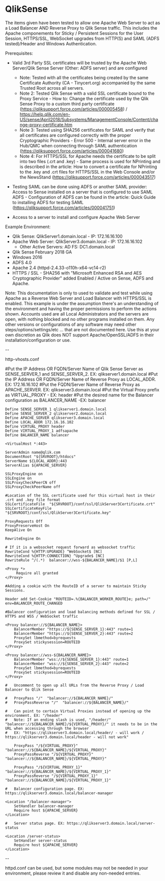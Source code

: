 # QlikSense

The items given have been tested to allow one Apache Web Server to act as a Load Balancer AND Reverse Proxy to Qlik Sense traffic. This includes the Apache componements for  Sticky / Persistent Sessions for the User Session, HTTPS/SSL, WebSocket upgrades from HTTP(S) and SAML (ADFS tested)/Header and Windows Authentication. 

Prerequisites:

- Valid 3rd Party SSL certificates will be trusted by the Apache Web Server/Qlik Sense Server (Other: ADFS server) and are configured 

  - Note: Tested with all the certificates being created by the same Certificate Authority (CA - Tinycert.org) accompanied by the same Trusted Root across all servers.
  - Note 2: Tested Qlik Sense with a valid SSL certificate bound to the Proxy Service - How to: Change the certificate used by the Qlik Sense Proxy to a custom third party certificate (https://qliksupport.force.com/articles/000005458) / https://help.qlik.com/en-US/sense/April2018/Subsystems/ManagementConsole/Content/change-proxy-certificate.htm
  - Note 3: Tested using SHA256 certificates for SAML and verify that all certificates are configured correctly with the proper Cryptographic Providers - Error 500 - Internal server error in the Hub/QMC when connecting through SAML authentication (https://qliksupport.force.com/articles/000041680)
  - Note 4: For HTTPS/SSL for Apache needs the certificate to be split into two files (.crt and .key) - Same process is used for NPrinting and is described in the article: How to convert a certificate for NPrinting to the .key and .crt files for HTTPS/SSL in the Web Console and/or the NewsStand (https://qliksupport.force.com/articles/000043517)

- Testing SAML can be done using ADFS or another SAML provider: Access to Sense installed on a server that is configured to use SAML ADFS - Configuration of ADFS can be found in the article: Quick Guide to installing ADFS for testing SAML (https://qliksupport.force.com/articles/000041751)

- Access to a server to install and configure Apache Web Server

Example Environment:

  - Qlik Sense: QlikServer1.domain.local - IP: 172.16.16.100
  - Apache Web Server: QlikServer3.domain.local  - IP: 172.16.16.102
      - Other Active Servers: AD FS: DC1.domain.local
  - Qlik Sense February 2018 GA
  - Windows 2016
  - ADFS 4.0 
  - Apache 2.4 (httpd-2.4.33-o110h-x64-vc14-r2)
  - HTTPS / SSL - SHA256 with "Microsoft Enhanced RSA and AES Cryptographic Provider" added Enabled / Active on Sense, ADFS and Apache.

Note: This documentation is only to used to validate and test while using Apache as a Reverse Web Server and Load Balancer with HTTPS/SSL is enabled. This example is under the assumption there's an understanding of the environment and having the proper permissions to perform the actions shown. Accounts used are all Local Administrators and the servers are open, with nothing blocked and no other programs installed on them. Any other versions or configurations of any software may need other steps/options/settings/etc ... that are not documented here. ​Use this at your own discretion as Qlik does NOT support Apache/OpenSSL/ADFS in their installation/configuration or use.

--

http-vhosts.conf

#Put the IP Address OR FQDN/Server Name of Qlik Sense Server as SENSE_SERVER_1 and SENSE_SERVER_2. EX: qlikserver1.domain.local
#Put the IP Address OR FQDN/Server Name of Reverse Proxy as LOCAL_ADDR. EX: 172.16.16.102
#Put the FQDN/Server Name of Reverse Proxy as APACHE_SERVER. EX: qlikserver3.domain.local
#Put the Virtual Proxy prefix as VIRTUAL_PROXY - EX: header
#Put the desired name for the Balancer configuration as BALANCER_NAME -EX: balancer

	Define SENSE_SERVER_1 qlikserver1.domain.local
	Define SENSE_SERVER_2 qlikserver2.domain.local
	Define APACHE_SERVER qlikserver3.domain.local
	Define LOCAL_ADDR 172.16.16.102
	Define VIRTUAL_PROXY header
	Define VIRTUAL_PROXY_1 adfsapache
	Define BALANCER_NAME balancer
 
    <VirtualHost *:443>

    ServerAdmin name@qlik.com
    DocumentRoot "${SRVROOT}/htdocs"
    ServerName ${LOCAL_ADDR}:443
    ServerAlias ${APACHE_SERVER}
    
    SSLProxyEngine on
    SSLEngine on
    SSLProxyCheckPeerCN off
    SSLProxyCheckPeerName off
    
    #Location of the SSL certificate used for this virtual host in their .crt and .key file format
    SSLCertificateFile  "${SRVROOT}/conf/ssl/QlikServer3Certificate.crt"
    SSLCertificateKeyFile   "${SRVROOT}/conf/ssl/QlikServer3Certificate.key"
 
    ProxyRequests Off
    ProxyPreserveHost On
    KeepAlive On
 
    RewriteEngine On
 
    # If it is a websocket request forward as websocket traffic
    RewriteCond %{HTTP:UPGRADE} ^WebSocket$ [NC]
    RewriteCond %{HTTP:CONNECTION} ^Upgrade$ [NC]
	RewriteRule ^/(.*)  balancer://wss-${BALANCER_NAME}/$1 [P,L]
	
    <Proxy *>
         Require all granted
    </Proxy>
	
	#Adding a cookie with the RouteID of a server to maintain Sticky Sessions.
	
	Header add Set-Cookie "ROUTEID=.%{BALANCER_WORKER_ROUTE}e; path=/" env=BALANCER_ROUTE_CHANGED
 
	#Balancer configuration and load balancing methods defined for SSL / HTTPS and WSS / WebSocket traffic
	
	<Proxy balancer://${BALANCER_NAME}>
		BalancerMember "https://${SENSE_SERVER_1}:443" route=1
		BalancerMember "https://${SENSE_SERVER_2}:443" route=2
		ProxySet lbmethod=byrequests
		ProxySet stickysession=ROUTEID
	</Proxy>
	
	<Proxy balancer://wss-${BALANCER_NAME}>
		BalancerMember "wss://${SENSE_SERVER_1}:443" route=1
		BalancerMember "wss://${SENSE_SERVER_2}:443" route=2
		ProxySet lbmethod=byrequests
		ProxySet stickysession=ROUTEID
	</Proxy>
	
	# 	Uncomment to open up all URLs from the Reverse Proxy / Load Balancer to Qlik Sense
	
	#	ProxyPass "/"  "balancer://${BALANCER_NAME}/" 
	#	ProxyPassReverse "/"  "balancer://${BALANCER_NAME}/"
	
	#	Can point to certain Virtual Proxies instead of opening up the environment. EX: "/header" 
	#	Note: If an ending slash is used, "/header/" "balancer://${BALANCER_NAME}/${VIRTUAL_PROXY}/" it needs to be in the URL when accessing through the browser 
	#	EX: "https://qlikserver3.domain.local/header/ - will work / https://qlikserver3.domain.local/header - will not work"
	
		ProxyPass "/${VIRTUAL_PROXY}"  "balancer://${BALANCER_NAME}/${VIRTUAL_PROXY}" 
		ProxyPassReverse "/${VIRTUAL_PROXY}"  "balancer://${BALANCER_NAME}/${VIRTUAL_PROXY}"
		
		ProxyPass "/${VIRTUAL_PROXY_1}"  "balancer://${BALANCER_NAME}/${VIRTUAL_PROXY_1}" 
		ProxyPassReverse "/${VIRTUAL_PROXY_1}"  "balancer://${BALANCER_NAME}/${VIRTUAL_PROXY_1}"
		
	#	Balancer configuration page. EX: https://qlikserver3.domain.local/balancer-manager
	
	<Location "/balancer-manager">
		SetHandler balancer-manager
		Require host ${APACHE_SERVER}
	</Location>
	
	#	Server status page. EX: https://qlikserver3.domain.local/server-status
	
	<Location /server-status>
		SetHandler server-status
		Require host ${APACHE_SERVER}
	</Location>

</Virtualhost>

-- 

httpd.conf can be used, but some modules may not be needed in your environment, please review it and disable any non-needed entries.
